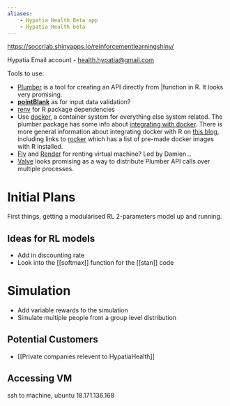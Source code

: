 ```yaml
---
aliases:
    - Hypatia Health Beta app
    - Hypatia Health beta
---
```


https://soccrlab.shinyapps.io/reinforcementlearningshiny/

Hypatia Email account - health.hypatia@gmail.com

Tools to use:
- [Plumber](https://www.rplumber.io/) is a tool for creating an API directly from |function in R. It looks very promising.
- [**pointBlank**](https://rstudio.github.io/pointblank/index.html) as for input data validation?
- [renv](https://rstudio.github.io/renv/articles/renv.html) for R package dependencies
- Use [docker](https://www.docker.com/), a container system for everything else system related. The plumber package has some info about [integrating with docker](https://www.rplumber.io/articles/hosting.html#docker). There is more general information about integrating docker with R on [this blog](https://colinfay.me/docker-r-reproducibility/), including links to [rocker](https://rocker-project.org/) which has a list of pre-made docker images with R installed.
- [Fly](https://fly.io/) and [Render](https://fly.io/) for renting virtual machine? Led by Damien...
- [Valve](https://valve.josiahparry.com/) looks promising as a way to distribute Plumber API calls over multiple processes.


# Initial Plans

First things, getting a modularised RL 2-parameters model up and running.

## Ideas for RL models

- Add in discounting rate 
- Look into the [[softmax]] function for the [[stan]] code


# Simulation
-  Add variable rewards to the simulation
-  Simulate multiple people from a group level distribution

## Potential Customers

- [[Private companies relevent to HypatiaHealth]]

## Accessing VM

ssh to machine, ubuntu 18.171.136.168